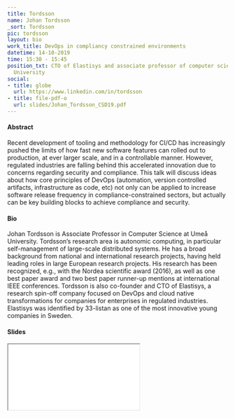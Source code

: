 ```yaml
---
title: Tordsson
name: Johan Tordsson
_sort: Tordsson
pic: tordsson
layout: bio
work_title: DevOps in compliancy constrained environments
datetime: 14-10-2019
time: 15:30 - 15:45
position_txt: CTO of Elastisys and associate professor of computer science at Umeå
  University
social:
- title: globe
  url: https://www.linkedin.com/in/tordsson
- title: file-pdf-o
  url: slides/Johan_Tordsson_CSD19.pdf
---
```


#### Abstract
Recent development of tooling and methodology for CI/CD has increasingly pushed the limits of how fast new software features can rolled out to production, at ever larger scale, and in a controllable manner. However, regulated industries are falling behind this accelerated innovation due to concerns regarding security and compliance. This talk will discuss ideas about how core principles of DevOps (automation, version controlled artifacts, infrastructure as code, etc) not only can be applied to increase software release frequency in compliance-constrained sectors, but actually can be key building blocks to achieve compliance and security.

#### Bio
Johan Tordsson is Associate Professor in Computer Science at Umeå University. Tordsson’s research area is autonomic computing, in particular self-management of large-scale distributed systems. He has a broad background from national and international research projects, having held leading roles in large European research projects. His research has been recognized, e.g., with the Nordea scientific award (2016), as well as one best paper award and two best paper runner-up mentions at international IEEE conferences. Tordsson is also co-founder and CTO of Elastisys, a research spin-off company focused on DevOps and cloud native transformations for companies for enterprises in regulated industries. Elastisys was identified by 33-listan as one of the most innovative young companies in Sweden. 

#### Slides
<iframe class="slides" src="pdf/web/viewer.html?file=/slides/Johan_Tordsson_CSD19.pdf"></iframe>


